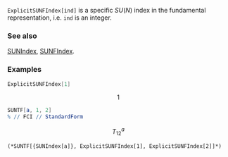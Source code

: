 `ExplicitSUNFIndex[ind]` is a specific $SU(N)$ index in the fundamental representation, i.e. `ind` is an integer.

### See also

[SUNIndex](SUNIndex), [SUNFIndex](SUNFIndex).

### Examples

```mathematica
ExplicitSUNFIndex[1]
```

$$1$$

```mathematica
SUNTF[a, 1, 2]
% // FCI // StandardForm
```

$$T_{12}^a$$

```
(*SUNTF[{SUNIndex[a]}, ExplicitSUNFIndex[1], ExplicitSUNFIndex[2]]*)
```